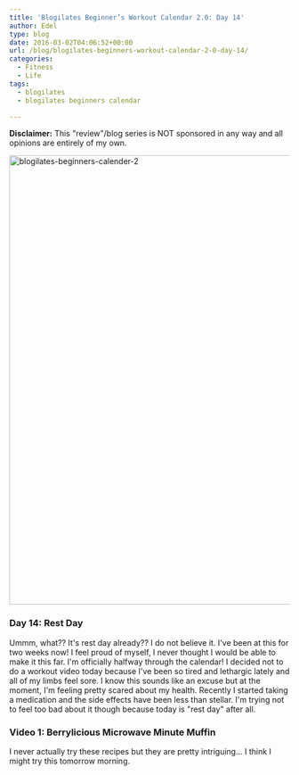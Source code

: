 ```yaml
---
title: 'Blogilates Beginner’s Workout Calendar 2.0: Day 14'
author: Edel
type: blog
date: 2016-03-02T04:06:52+00:00
url: /blog/blogilates-beginners-workout-calendar-2-0-day-14/
categories:
  - Fitness
  - Life
tags:
  - blogilates
  - blogilates beginners calendar

---
```

**Disclaimer:** This "review"/blog series is NOT sponsored in any way and all opinions are entirely of my own.

<a href="http://scattered.me/wp-content/uploads/2016/02/blogilates-beginners-calender-2.png" rel="attachment wp-att-11076"><img src="http://scattered.me/wp-content/uploads/2016/02/blogilates-beginners-calender-2-1024x806.png" alt="blogilates-beginners-calender-2" width="1024" height="806" class="alignnone size-large wp-image-11076" srcset="http://erzadel.net/blog/wp-content/uploads/2016/02/blogilates-beginners-calender-2-1024x806.png 1024w, http://erzadel.net/blog/wp-content/uploads/2016/02/blogilates-beginners-calender-2-300x236.png 300w, http://erzadel.net/blog/wp-content/uploads/2016/02/blogilates-beginners-calender-2-768x604.png 768w" sizes="(max-width: 1024px) 100vw, 1024px" /></a>

### Day 14: Rest Day

Ummm, what?? It's rest day already?? I do not believe it. I've been at this for two weeks now! I feel proud of myself, I never thought I would be able to make it this far. I'm officially halfway through the calendar! I decided not to do a workout video today because I've been so tired and lethargic lately and all of my limbs feel sore. I know this sounds like an excuse but at the moment, I'm feeling pretty scared about my health. Recently I started taking a medication and the side effects have been less than stellar. I'm trying not to feel too bad about it though because today is "rest day" after all.

### Video 1: Berrylicious Microwave Minute Muffin

I never actually try these recipes but they are pretty intriguing&#8230; I think I might try this tomorrow morning.

<div class="flex-video">
</div>


